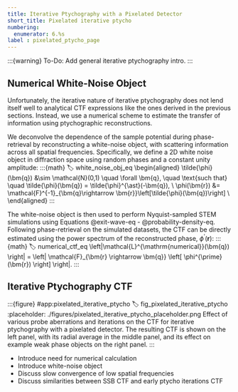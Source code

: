 ```yaml
---
title: Iterative Ptychography with a Pixelated Detector
short_title: Pixelated iterative ptycho
numbering:
  enumerator: 6.%s
label : pixelated_ptycho_page
---
```


:::{warning} To-Do:
Add general iterative ptychography intro.
:::

## Numerical White-Noise Object

Unfortunately, the iterative nature of iterative ptychography does not lend itself well to analytical CTF expressions like the ones derived in the previous sections.
Instead, we use a numerical scheme to estimate the transfer of information using ptychographic reconstructions.

We deconvolve the dependence of the sample potential during phase-retrieval by reconstructing a white-noise object, with scattering information across all spatial frequencies.
Specifically, we define a 2D white noise object in diffraction space using random phases and a constant unity amplitude:
:::{math}
:label: white_noise_obj_eq
\begin{aligned}
\tilde{\phi}(\bm{q}) &\sim \mathcal{N}(0,1) \quad \forall \bm{q}, \quad \text{such that} \quad \tilde{\phi}(\bm{q}) = \tilde{\phi}^{\ast}(-\bm{q}), \\
\phi(\bm{r}) &= \mathcal{F}^{-1}_{\bm{q}\rightarrow \bm{r}}\left[\tilde{\phi}(\bm{q})\right] \\
\end{aligned}
:::

The white-noise object is then used to perform Nyquist-sampled STEM simulations using Equations @exit-wave-eq - @probability-density-eq.
Following phase-retrieval on the simulated datasets, the CTF can be directly estimated using the power spectrum of the reconstructed phase, $\phi^{\prime}(\bm{r})$:
:::{math}
:label: numerical_ctf_eq
\left|\mathcal{L}^{\mathrm{numerical}}(\bm{q}) \right| = \left| \mathcal{F}_{\bm{r} \rightarrow \bm{q}} \left[ \phi^{\prime}(\bm{r}) \right] \right|.
:::

## Iterative Ptychography CTF

:::{figure} #app:pixelated_iterative_ptycho
:label: fig_pixelated_iterative_ptycho
:placeholder: ./figures/pixelated_iterative_ptycho_placeholder.png
Effect of various probe aberrations and iterations on the CTF for iterative ptychography with a pixelated detector.
The resulting CTF is shown on the left panel, with its radial average in the middle panel, and its effect on example weak phase objects on the right panel.
:::

- Introduce need for numerical calculation
- Introduce white-noise object
- Discuss slow convergence of low spatial frequencies
- Discuss similarities between SSB CTF and early ptycho iterations CTF
